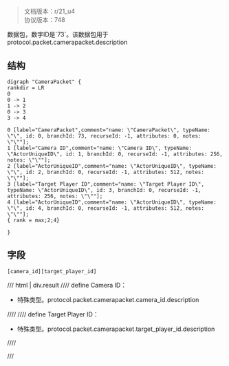 # <!-- md:samp CameraPacket -->

> 文档版本：r/21_u4<br/>协议版本：748

<!-- md:samp CameraPacket -->数据包，数字ID是`73`。该数据包用于protocol.packet.camerapacket.description

## 结构

```viz
digraph "CameraPacket" {
rankdir = LR
0
0 -> 1
1 -> 2
0 -> 3
3 -> 4

0 [label="CameraPacket",comment="name: \"CameraPacket\", typeName: \"\", id: 0, branchId: 73, recurseId: -1, attributes: 0, notes: \"\""];
1 [label="Camera ID",comment="name: \"Camera ID\", typeName: \"ActorUniqueID\", id: 1, branchId: 0, recurseId: -1, attributes: 256, notes: \"\""];
2 [label="ActorUniqueID",comment="name: \"ActorUniqueID\", typeName: \"\", id: 2, branchId: 0, recurseId: -1, attributes: 512, notes: \"\""];
3 [label="Target Player ID",comment="name: \"Target Player ID\", typeName: \"ActorUniqueID\", id: 3, branchId: 0, recurseId: -1, attributes: 256, notes: \"\""];
4 [label="ActorUniqueID",comment="name: \"ActorUniqueID\", typeName: \"\", id: 4, branchId: 0, recurseId: -1, attributes: 512, notes: \"\""];
{ rank = max;2;4}

}

```

## 字段

```title='CameraPacket'
[camera_id][target_player_id]
```

/// html | div.result
//// define
Camera ID：[<!-- md:samp ActorUniqueID -->](../types/actoruniqueid.md)

- 特殊类型。protocol.packet.camerapacket.camera_id.description


////
//// define
Target Player ID：[<!-- md:samp ActorUniqueID -->](../types/actoruniqueid.md)

- 特殊类型。protocol.packet.camerapacket.target_player_id.description


////

///

